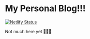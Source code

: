 # My Personal Blog!!!

[![Netlify Status](https://api.netlify.com/api/v1/badges/a5e006ff-cc32-46f3-9b62-68d7a7f8cd65/deploy-status)](https://app.netlify.com/sites/tylerwray-me/deploys)

Not much here yet 🤷🏻‍♂️